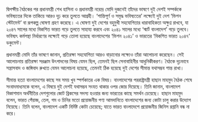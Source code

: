 দ্বিপক্ষীয় বৈঠকের পর প্রধানমন্ত্রী শেখ হাসিনা ও প্রধানমন্ত্রী নরেন্দ্র মোদি দুজনেই তাঁদের ভাষণে দুই দেশই সম্পর্ককে ভবিষ্যতের দিকে তাকিয়ে আরও দৃঢ় করে তুলতে আগ্রহী। ‘শান্তিপূর্ণ ও সমৃদ্ধ ভবিষ্যতের’ লক্ষ্যেই দুই দেশ ‘ভিশন স্টেটমেন্ট’ বা রূপকল্প ঘোষণা গ্রহণ করেছে। এ ঘোষণা দুই দেশের বহুমুখী সহযোগিতার ধারাবাহিকতা অক্ষুণ্ন রাখবে, যা ২০৪৭ সালের মধ্যে বিকশিত ভারত গড়ে তুলতে সাহায্য করবে এবং ২০৪১ সালের মধ্যে ‘স্মার্ট বাংলাদেশ’ গড়ে তুলবে। ভবিষ্যৎ কর্মপন্থা নির্ধারণের লক্ষ্যেই গড়ে তোলা হয়েছে বাংলাদেশের ‘ভিশন ২০৪১’ ও ভারতের ‘বিকশিত ভারত ২০৪৭’ ডকুমেন্ট।

প্রধানমন্ত্রী মোদি তাঁর ভাষণে জানান, প্রতিরক্ষা সহযোগিতা আরও বাড়ানোর লক্ষ্যেও তাঁরা আলোচনা করেছেন। সেই আলোচনায় প্রতিরক্ষা সরঞ্জাম উৎপাদনের বিষয় যেমন ছিল, তেমনই ছিল সেনাবাহিনীর আধুনিকীকরণ। বৈঠকে দৃঢ়ভাবে সন্ত্রাসবাদ ও জঙ্গিবাদ রুখতে যেমন আলোচনা হয়েছে, তেমনই ঠিক হয়েছে দুই দেশের সীমান্ত যথাসম্ভব শান্ত রাখা।

সীমান্ত হত্যা বাংলাদেশের কাছে সব সময় খুব স্পর্শকাতর এক বিষয়। বাংলাদেশের পররাষ্ট্রমন্ত্রী হাছান মাহমুদ বৈঠক শেষে সংবাদমাধ্যমকে বলেন, এ বিষয়ে দুই দেশই যথাসম্ভব সংযত থাকার ওপর জোর দিয়েছে। তিনি জানান, বাংলাদেশ বিকাশমান অর্থনীতির দেশগুলোর জোট ব্রিকসের সদস্য হওয়ার জন্য ভারতের কাছে সমর্থন চেয়েছে। হাছান মাহমুদ বলেন, ভারত পেঁয়াজ, তেল, গম ও চিনির মতো প্রয়োজনীয় পণ্য আমদানিতে বাংলাদেশের জন্য কোটা চালু করার উদ্যোগ নিয়েছে। তিনি বলেন, বাংলাদেশ একটি নির্দিষ্ট কোটা চেয়েছে; যাতে ভারত বাংলাদেশে প্রয়োজনীয় জিনিস রপ্তানি বন্ধ না করে।
